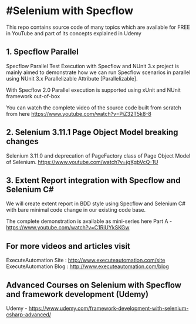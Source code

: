 #Selenium with Specflow
=========================
This repo contains source code of many topics which are available for FREE in YouTube and part of its concepts explained in Udemy

## 1. Specflow Parallel
Specflow Parallel Test Execution with Specflow and NUnit 3.x project is mainly aimed to demonstrate how we can run 
Specflow scenarios in parallel using NUnit 3.x Parallelizable Attribute [Parallelizable].

With Specflow 2.0 Parallel execution is supported using xUnit and NUnit framework out-of-box

You can watch the complete video of the source code built from scratch from here
https://www.youtube.com/watch?v=PiZ32T5k8-8

## 2. Selenium 3.11.1 Page Object Model breaking changes
Selenium 3.11.0 and deprecation of PageFactory class of Page Object Model of Selenium.
https://www.youtube.com/watch?v=jgKgbVcQ-1U

## 3. Extent Report integration with Specflow and Selenium C#
We will create extent report in BDD style using Specflow and Selenium C# with bare minimal code change in our existing code base.

The complete demonstration is available as mini-series here
Part A - https://www.youtube.com/watch?v=C1RiUYkSKGw

## For more videos and articles visit
ExecuteAutomation Site : http://www.executeautomation.com/site
ExecuteAutomation Blog : http://www.executeautomation.com/blog

## Advanced Courses on Selenium with Specflow and framework development (Udemy)
Udemy - https://www.udemy.com/framework-development-with-selenium-csharp-advanced/

